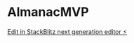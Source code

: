 # AlmanacMVP

[Edit in StackBlitz next generation editor ⚡️](https://stackblitz.com/~/github.com/sheacurran311/AlmanacMVP)